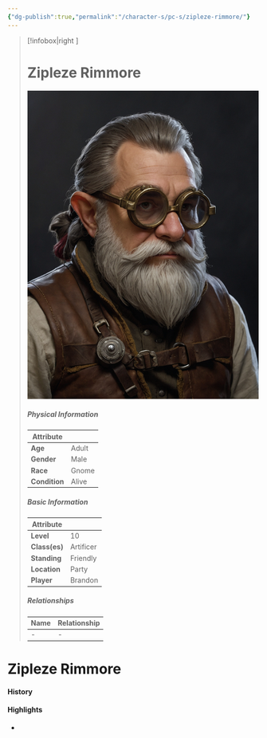 ```yaml
---
{"dg-publish":true,"permalink":"/character-s/pc-s/zipleze-rimmore/"}
---
```


>[!infobox|right ]
># **Zipleze Rimmore**
>![Zipleze.jpg|cover h-small](/img/user/Attachments/Characters/Zipleze.jpg)
>##### **Physical Information**
>| Attribute | | 
>---|---|
>| **Age** | Adult |
>| **Gender** | Male |
>| **Race** | Gnome |
>| **Condition** | Alive |
>##### **Basic Information**
>| Attribute | |
>---|---|
>| **Level** | 10 |
>| **Class(es)** | Artificer |
>| **Standing** | Friendly |
>| **Location** | Party |
>| **Player** | Brandon |
>##### **Relationships**
>| Name | Relationship |
>---| ---|
>| - | *-* |

# Zipleze Rimmore
#### History
#### Highlights

- 